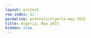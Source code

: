 ```yaml
---
layout: protest
row_index: 12
permalink: protests/algeria-may-2015
title: Algeria, May 2015
hidden: true
---
```

